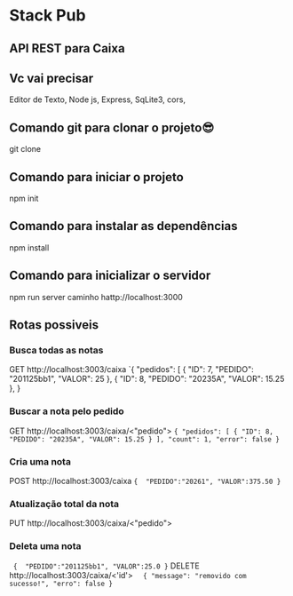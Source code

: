 #  Stack Pub
## API REST para Caixa

## Vc vai precisar 
Editor de Texto,
Node js,
Express,
SqLite3,
cors,

## Comando git para clonar o projeto😎
git clone <caminho do arquivo>

## Comando para iniciar o projeto
npm init

## Comando para instalar as dependências
npm install

## Comando para inicializar o servidor 
npm run server
caminho hattp://localhost:3000

## Rotas possiveis
### Busca todas as notas
GET  http://localhost:3003/caixa
`{
  "pedidos": [
    {
      "ID": 7,
      "PEDIDO": "201125bb1",
      "VALOR": 25
    },
    {
      "ID": 8,
      "PEDIDO": "20235A",
      "VALOR": 15.25
    },
  }
### Buscar a nota pelo pedido
GET http://localhost:3003/caixa/<"pedido">
`{
  "pedidos": [
    {
      "ID": 8,
      "PEDIDO": "20235A",
      "VALOR": 15.25
    }
  ],
  "count": 1,
  "error": false
}`
### Cria uma nota
POST http://localhost:3003/caixa
`{ 
	"PEDIDO":"20261",
	"VALOR":375.50
}`
### Atualização total da nota 
PUT http://localhost:3003/caixa/<"pedido">
### Deleta uma nota
`
  { 
	"PEDIDO":"201125bb1",
	"VALOR":25.0
}`
DELETE http://localhost:3003/caixa/<'id'>
`  {
  "message": "removido com sucesso!",
  "erro": false
}`

 


